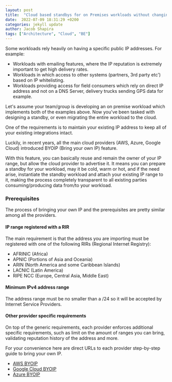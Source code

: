 ```yaml
---
layout: post
title:  "Cloud based standbys for on Premises workloads without changing your public IP" 
date:  2022-07-09 18:31:29 +0200
categories: jekyll update
author: Jacob Shapira
tags: ["Architecture", "Cloud", "BE"]
---
```


Some workloads rely heavily on having a specific public IP addresses.
For example:

* Workloads with emailing features, where the IP reputation is extremely important to get high delivery rates.
* Workloads in which access to other systems (partners, 3rd party etc') based on IP whitelisting.
* Workloads providing access for field consumers which rely on direct IP address and not on a DNS Server, delivery trucks sending GPS data for example.

Let's assume your team/group is developing an on premise workload which implements both of the examples above.
Now you've been tasked with designing a standby, or even migrating the entire workload to the cloud.

One of the requirements is to maintain your existing IP address to keep all of your existing integrations intact.

Luckily, in recent years, all the main cloud providers (AWS, Azure, Google Cloud) introduced BYOIP (Bring your own IP) feature.

With this feature, you can basically reuse and remain the owner of your IP range, but allow the cloud provider to advertise it.
It means you can prepare a standby for your workload, may it be cold, warm or hot, and if the need arise, instantiate the standby
workload and attach your existing IP range to it, making the process completely transparent to all existing parties consuming/producing data
from/to your workload.


### Prerequisites
The process of bringing your own IP and the prerequisites are pretty similar
among all the providers.

#### IP range registered with a RIR
The main requirement is that the address you are importing must be registered with one of the following RIRs (Regional Internet Registry):

- AFRINIC (Africa)
- APNIC (Portions of Asia and Oceania)
- ARIN (North America and some Caribbean Islands)
- LACNIC (Latin America)
- RIPE NCC (Europe, Central Asia, Middle East)

#### Minimum IPv4 address range
The address range must be no smaller than a /24 so it will be accepted by Internet Service Providers.

#### Other provider specific requirements
On top of the generic requirements, each provider enforces additional specific requirements, such as limit on the amount of ranges you can bring,
validating reputation history of the address and more.

For your convenience here are direct URLs to each provider step-by-step guide to bring your own IP.

- <a href="https://docs.aws.amazon.com/AWSEC2/latest/UserGuide/ec2-byoip.html" target="_blank">AWS BYOIP</a>
- <a href="https://cloud.google.com/vpc/docs/using-bring-your-own-ip" target="_blank">Google Cloud BYOIP</a>
- <a href="https://docs.microsoft.com/en-us/azure/virtual-network/ip-services/create-custom-ip-address-prefix-portal" target="_blank">Azure BYOIP</a>


